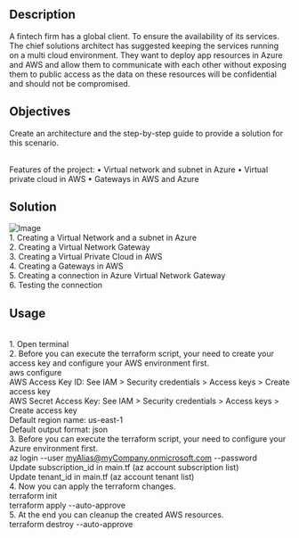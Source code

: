 ## Description
A fintech firm has a global client. To ensure the availability of its services. The chief solutions architect has suggested keeping the services running on a multi cloud environment. They want to deploy app resources in Azure and AWS and allow them to communicate with each other without exposing them to public access as the data on these resources will be confidential and should not be compromised.

## Objectives
Create an architecture and the step-by-step guide to provide a solution
for this scenario.

<br />Features of the project:
• Virtual network and subnet in Azure
• Virtual private cloud in AWS
• Gateways in AWS and Azure

## Solution
![Image](https://github.com/huyphamch/terraform-aws-azure-vpn-migration/blob/master/diagrams/AWS_architecture.drawio.png)
<br />1. Creating a Virtual Network and a subnet in Azure
<br />2. Creating a Virtual Network Gateway
<br />3. Creating a Virtual Private Cloud in AWS
<br />4. Creating a Gateways in AWS
<br />5. Creating a connection in Azure Virtual Network Gateway
<br />6. Testing the connection

## Usage
<br /> 1. Open terminal
<br /> 2. Before you can execute the terraform script, your need to create your access key and configure your AWS environment first.
<br /> aws configure
<br /> AWS Access Key ID: See IAM > Security credentials > Access keys > Create access key
<br /> AWS Secret Access Key: See IAM > Security credentials > Access keys > Create access key
<br /> Default region name: us-east-1
<br /> Default output format: json
<br /> 3. Before you can execute the terraform script, your need to configure your Azure environment first.
<br /> az login --user <myAlias@myCompany.onmicrosoft.com> --password <myPassword>
<br /> Update subscription_id in main.tf (az account subscription list)
<br /> Update tenant_id in main.tf (az account tenant list)
<br /> 4. Now you can apply the terraform changes.
<br /> terraform init
<br /> terraform apply --auto-approve
<br /> 5. At the end you can cleanup the created AWS resources.
<br /> terraform destroy --auto-approve
